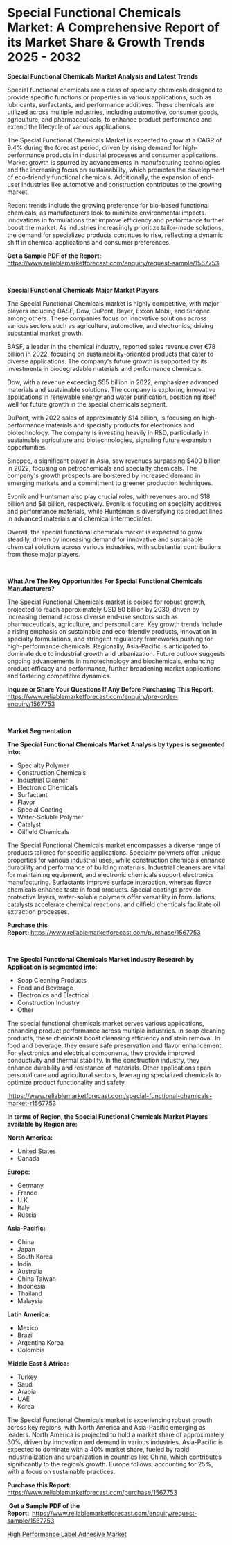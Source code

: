 <p><h1>Special Functional Chemicals Market: A Comprehensive Report of its Market Share & Growth Trends 2025 - 2032</h1></p><p><strong>Special Functional Chemicals Market Analysis and Latest Trends</strong></p>
<p><p>Special functional chemicals are a class of specialty chemicals designed to provide specific functions or properties in various applications, such as lubricants, surfactants, and performance additives. These chemicals are utilized across multiple industries, including automotive, consumer goods, agriculture, and pharmaceuticals, to enhance product performance and extend the lifecycle of various applications.</p><p>The Special Functional Chemicals Market is expected to grow at a CAGR of 9.4% during the forecast period, driven by rising demand for high-performance products in industrial processes and consumer applications. Market growth is spurred by advancements in manufacturing technologies and the increasing focus on sustainability, which promotes the development of eco-friendly functional chemicals. Additionally, the expansion of end-user industries like automotive and construction contributes to the growing market. </p><p>Recent trends include the growing preference for bio-based functional chemicals, as manufacturers look to minimize environmental impacts. Innovations in formulations that improve efficiency and performance further boost the market. As industries increasingly prioritize tailor-made solutions, the demand for specialized products continues to rise, reflecting a dynamic shift in chemical applications and consumer preferences.</p></p>
<p><strong>Get a Sample PDF of the Report:&nbsp;</strong> <a href="https://www.reliablemarketforecast.com/enquiry/request-sample/1567753?utm_campaign=2413&utm_medium=2&utm_source=Github&utm_content=ia&utm_term=23032025&utm_id=special-functional-chemicals">https://www.reliablemarketforecast.com/enquiry/request-sample/1567753</a></p>
<p>&nbsp;</p>
<p><strong>Special Functional Chemicals Major Market Players</strong></p>
<p><p>The Special Functional Chemicals market is highly competitive, with major players including BASF, Dow, DuPont, Bayer, Exxon Mobil, and Sinopec among others. These companies focus on innovative solutions across various sectors such as agriculture, automotive, and electronics, driving substantial market growth.</p><p>BASF, a leader in the chemical industry, reported sales revenue over €78 billion in 2022, focusing on sustainability-oriented products that cater to diverse applications. The company's future growth is supported by its investments in biodegradable materials and performance chemicals.</p><p>Dow, with a revenue exceeding $55 billion in 2022, emphasizes advanced materials and sustainable solutions. The company is exploring innovative applications in renewable energy and water purification, positioning itself well for future growth in the special chemicals segment.</p><p>DuPont, with 2022 sales of approximately $14 billion, is focusing on high-performance materials and specialty products for electronics and biotechnology. The company is investing heavily in R&D, particularly in sustainable agriculture and biotechnologies, signaling future expansion opportunities.</p><p>Sinopec, a significant player in Asia, saw revenues surpassing $400 billion in 2022, focusing on petrochemicals and specialty chemicals. The company's growth prospects are bolstered by increased demand in emerging markets and a commitment to greener production techniques.</p><p>Evonik and Huntsman also play crucial roles, with revenues around $18 billion and $8 billion, respectively. Evonik is focusing on specialty additives and performance materials, while Huntsman is diversifying its product lines in advanced materials and chemical intermediates.</p><p>Overall, the special functional chemicals market is expected to grow steadily, driven by increasing demand for innovative and sustainable chemical solutions across various industries, with substantial contributions from these major players.</p></p>
<p>&nbsp;</p>
<p><strong>What Are The Key Opportunities For Special Functional Chemicals Manufacturers?</strong></p>
<p><p>The Special Functional Chemicals market is poised for robust growth, projected to reach approximately USD 50 billion by 2030, driven by increasing demand across diverse end-use sectors such as pharmaceuticals, agriculture, and personal care. Key growth trends include a rising emphasis on sustainable and eco-friendly products, innovation in specialty formulations, and stringent regulatory frameworks pushing for high-performance chemicals. Regionally, Asia-Pacific is anticipated to dominate due to industrial growth and urbanization. Future outlook suggests ongoing advancements in nanotechnology and biochemicals, enhancing product efficacy and performance, further broadening market applications and fostering competitive dynamics.</p></p>
<p><strong>Inquire or Share Your Questions If Any Before Purchasing This Report:</strong> <a href="https://www.reliablemarketforecast.com/enquiry/pre-order-enquiry/1567753?utm_campaign=2413&utm_medium=2&utm_source=Github&utm_content=ia&utm_term=23032025&utm_id=special-functional-chemicals">https://www.reliablemarketforecast.com/enquiry/pre-order-enquiry/1567753</a></p>
<p>&nbsp;</p>
<p><strong>Market Segmentation</strong></p>
<p><strong>The Special Functional Chemicals Market Analysis by types is segmented into:</strong></p>
<p><ul><li>Specialty Polymer</li><li>Construction Chemicals</li><li>Industrial Cleaner</li><li>Electronic Chemicals</li><li>Surfactant</li><li>Flavor</li><li>Special Coating</li><li>Water-Soluble Polymer</li><li>Catalyst</li><li>Oilfield Chemicals</li></ul></p>
<p><p>The Special Functional Chemicals market encompasses a diverse range of products tailored for specific applications. Specialty polymers offer unique properties for various industrial uses, while construction chemicals enhance durability and performance of building materials. Industrial cleaners are vital for maintaining equipment, and electronic chemicals support electronics manufacturing. Surfactants improve surface interaction, whereas flavor chemicals enhance taste in food products. Special coatings provide protective layers, water-soluble polymers offer versatility in formulations, catalysts accelerate chemical reactions, and oilfield chemicals facilitate oil extraction processes.</p></p>
<p><strong>Purchase this Report:&nbsp;</strong><a href="https://www.reliablemarketforecast.com/purchase/1567753?utm_campaign=2413&utm_medium=2&utm_source=Github&utm_content=ia&utm_term=23032025&utm_id=special-functional-chemicals">https://www.reliablemarketforecast.com/purchase/1567753</a></p>
<p>&nbsp;</p>
<p><strong>The Special Functional Chemicals Market Industry Research by Application is segmented into:</strong></p>
<p><ul><li>Soap Cleaning Products</li><li>Food and Beverage</li><li>Electronics and Electrical</li><li>Construction Industry</li><li>Other</li></ul></p>
<p><p>The special functional chemicals market serves various applications, enhancing product performance across multiple industries. In soap cleaning products, these chemicals boost cleansing efficiency and stain removal. In food and beverage, they ensure safe preservation and flavor enhancement. For electronics and electrical components, they provide improved conductivity and thermal stability. In the construction industry, they enhance durability and resistance of materials. Other applications span personal care and agricultural sectors, leveraging specialized chemicals to optimize product functionality and safety.</p></p>
<p><a href="https://www.reliablemarketforecast.com/special-functional-chemicals-market-r1567753?utm_campaign=2413&utm_medium=2&utm_source=Github&utm_content=ia&utm_term=23032025&utm_id=special-functional-chemicals">&nbsp;https://www.reliablemarketforecast.com/special-functional-chemicals-market-r1567753</a></p>
<p><strong>In terms of Region, the Special Functional Chemicals Market Players available by Region are:</strong></p>
<p>
    <p> <strong> North America: </strong>
        <ul>
            <li>United States</li>
            <li>Canada</li>
        </ul>
        </p> 
    <p> <strong> Europe: </strong>
        <ul>
            <li>Germany</li>
            <li>France</li>
            <li>U.K.</li>
            <li>Italy</li>
            <li>Russia</li>
        </ul>
        </p> 
    <p> <strong> Asia-Pacific: </strong>
        <ul>
            <li>China</li>
            <li>Japan</li>
            <li>South Korea</li>
            <li>India</li>
            <li>Australia</li>
            <li>China Taiwan</li>
            <li>Indonesia</li>
            <li>Thailand</li>
            <li>Malaysia</li>
        </ul>
        </p> 
    <p> <strong> Latin America: </strong>
        <ul>
            <li>Mexico</li>
            <li>Brazil</li>
            <li>Argentina Korea</li>
            <li>Colombia</li>
        </ul>
        </p> 
    <p> <strong> Middle East & Africa: </strong>
        <ul>
            <li>Turkey</li>
            <li>Saudi</li>
            <li>Arabia</li>
            <li>UAE</li>
            <li>Korea</li>
        </ul>
    </p>
    </p>
<p><p>The Special Functional Chemicals market is experiencing robust growth across key regions, with North America and Asia-Pacific emerging as leaders. North America is projected to hold a market share of approximately 30%, driven by innovation and demand in various industries. Asia-Pacific is expected to dominate with a 40% market share, fueled by rapid industrialization and urbanization in countries like China, which contributes significantly to the region’s growth. Europe follows, accounting for 25%, with a focus on sustainable practices.</p></p>
<p><strong>Purchase this Report: </strong><a href="https://www.reliablemarketforecast.com/purchase/1567753?utm_campaign=2413&utm_medium=2&utm_source=Github&utm_content=ia&utm_term=23032025&utm_id=special-functional-chemicals">https://www.reliablemarketforecast.com/purchase/1567753</a></p>
<p>&nbsp;<strong>Get a Sample PDF of the Report:&nbsp;&nbsp;</strong><a href="https://www.reliablemarketforecast.com/enquiry/request-sample/1567753?utm_campaign=2413&utm_medium=2&utm_source=Github&utm_content=ia&utm_term=23032025&utm_id=special-functional-chemicals">https://www.reliablemarketforecast.com/enquiry/request-sample/1567753</a></p>
<p><strong></strong></p>
<p><p><a href="https://github.com/hartsockdonnette82/Market-Research-Report-List-1/blob/main/high-performance-label-adhesive-market.md?utm_campaign=2413&utm_medium=2&utm_source=Github&utm_content=ia&utm_term=23032025&utm_id=special-functional-chemicals">High Performance Label Adhesive Market</a></p></p>